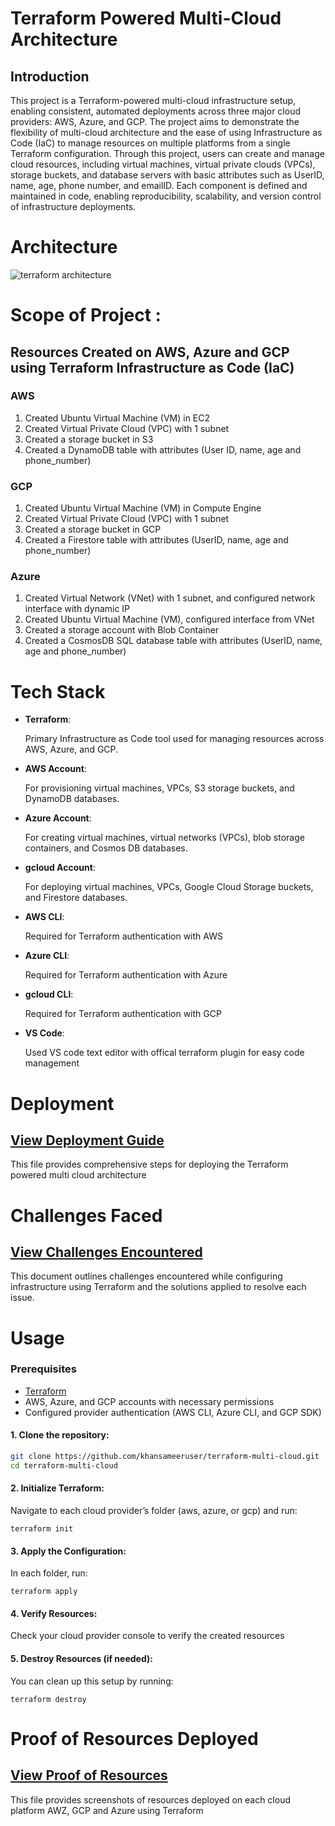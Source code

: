 # Terraform Powered Multi-Cloud Architecture
## Introduction

This project is a Terraform-powered multi-cloud infrastructure setup, enabling consistent, automated deployments across three major cloud providers: AWS, Azure, and GCP. The project aims to demonstrate the flexibility of multi-cloud architecture and the ease of using Infrastructure as Code (IaC) to manage resources on multiple platforms from a single Terraform configuration.
Through this project, users can create and manage cloud resources, including virtual machines, virtual private clouds (VPCs), storage buckets, and database servers with basic attributes such as UserID, name, age, phone number, and emailID. Each component is defined and maintained in code, enabling reproducibility, scalability, and version control of infrastructure deployments.

# Architecture
![terraform architecture](https://github.com/user-attachments/assets/eb3117b9-df1a-41b1-b3a8-6b0401543a12)
# Scope of Project :
## Resources Created on AWS, Azure and GCP using Terraform Infrastructure as Code (IaC)
### AWS
1. Created Ubuntu Virtual Machine (VM) in EC2
2. Created Virtual Private Cloud (VPC) with 1 subnet
3. Created a storage bucket in S3
4. Created a DynamoDB table with attributes (User ID, name, age and phone_number)
### GCP
1. Created Ubuntu Virtual Machine (VM) in Compute Engine
2. Created Virtual Private Cloud (VPC) with 1 subnet
3. Created a storage bucket in GCP
4. Created a Firestore table with attributes (UserID, name, age and phone_number)
### Azure
1. Created Virtual Network (VNet) with 1 subnet, and configured network interface with dynamic IP
2. Created Ubuntu Virtual Machine (VM), configured interface from VNet
3. Created a storage account with Blob Container
4. Created a CosmosDB SQL database table with attributes (UserID, name, age and phone_number)

# Tech Stack
- **Terraform**:
  
  Primary Infrastructure as Code tool used for managing resources across AWS, Azure, and GCP.
- **AWS Account**:
  
  For provisioning virtual machines, VPCs, S3 storage buckets, and DynamoDB databases.
- **Azure Account**:
  
  For creating virtual machines, virtual networks (VPCs), blob storage containers, and Cosmos DB databases.
- **gcloud Account**:
  
  For deploying virtual machines, VPCs, Google Cloud Storage buckets, and Firestore databases.
- **AWS CLI**:
  
  Required for Terraform authentication with AWS
- **Azure CLI**:
  
  Required for Terraform authentication with Azure
- **gcloud CLI**:
  
  Required for Terraform authentication with GCP
- **VS Code**:
  
  Used VS code text editor with offical terraform plugin for easy code management

# Deployment

## [View Deployment Guide](./DEPLOYMENT.md)
This file provides comprehensive steps for deploying the Terraform powered multi cloud architecture

# Challenges Faced

## [View Challenges Encountered](./CHALLENGES.md)
This document outlines challenges encountered while configuring infrastructure using Terraform and the solutions applied to resolve each issue.

# Usage
### Prerequisites
- [Terraform](https://www.terraform.io/downloads.html)
- AWS, Azure, and GCP accounts with necessary permissions
- Configured provider authentication (AWS CLI, Azure CLI, and GCP SDK)

#### 1. Clone the repository:
   ```bash
   git clone https://github.com/khansameeruser/terraform-multi-cloud.git
   cd terraform-multi-cloud
```

#### 2. Initialize Terraform: 
Navigate to each cloud provider’s folder (aws, azure, or gcp) and run:
```
terraform init
```

#### 3. Apply the Configuration:
In each folder, run:
```
terraform apply
```

#### 4. Verify Resources:
Check your cloud provider console to verify the created resources

#### 5. Destroy Resources (if needed):
You can clean up this setup by running:
```
terraform destroy
```
# Proof of Resources Deployed
## [View Proof of Resources](./PROOF_OF_RESOURCES.md)
This file provides screenshots of resources deployed on each cloud platform AWZ, GCP and Azure using Terraform
